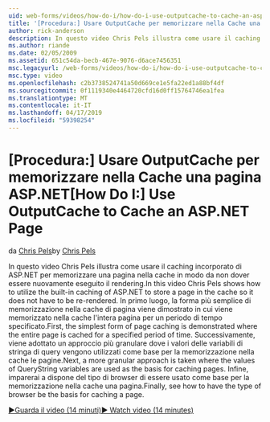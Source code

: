 ```yaml
---
uid: web-forms/videos/how-do-i/how-do-i-use-outputcache-to-cache-an-aspnet-page
title: '[Procedura:] Usare OutputCache per memorizzare nella Cache una pagina ASP.NET | Microsoft Docs'
author: rick-anderson
description: In questo video Chris Pels illustra come usare il caching incorporato di ASP.NET per memorizzare una pagina nella cache in modo da non dover essere nuovamente eseguito il rendering. Prima di tutto la...
ms.author: riande
ms.date: 02/05/2009
ms.assetid: 651c54da-becb-467e-9076-d6ace7456351
msc.legacyurl: /web-forms/videos/how-do-i/how-do-i-use-outputcache-to-cache-an-aspnet-page
msc.type: video
ms.openlocfilehash: c2b3738524741a50d669ce1e5fa22ed1a88bf4df
ms.sourcegitcommit: 0f1119340e4464720cfd16d0ff15764746ea1fea
ms.translationtype: MT
ms.contentlocale: it-IT
ms.lasthandoff: 04/17/2019
ms.locfileid: "59398254"
---
```

# <a name="how-do-i-use-outputcache-to-cache-an-aspnet-page"></a><span data-ttu-id="b3842-104">[Procedura:] Usare OutputCache per memorizzare nella Cache una pagina ASP.NET</span><span class="sxs-lookup"><span data-stu-id="b3842-104">[How Do I:] Use OutputCache to Cache an ASP.NET Page</span></span>

<span data-ttu-id="b3842-105">da [Chris Pels](https://twitter.com/chrispels)</span><span class="sxs-lookup"><span data-stu-id="b3842-105">by [Chris Pels](https://twitter.com/chrispels)</span></span>

<span data-ttu-id="b3842-106">In questo video Chris Pels illustra come usare il caching incorporato di ASP.NET per memorizzare una pagina nella cache in modo da non dover essere nuovamente eseguito il rendering.</span><span class="sxs-lookup"><span data-stu-id="b3842-106">In this video Chris Pels shows how to utilize the built-in caching of ASP.NET to store a page in the cache so it does not have to be re-rendered.</span></span> <span data-ttu-id="b3842-107">In primo luogo, la forma più semplice di memorizzazione nella cache di pagina viene dimostrato in cui viene memorizzato nella cache l'intera pagina per un periodo di tempo specificato.</span><span class="sxs-lookup"><span data-stu-id="b3842-107">First, the simplest form of page caching is demonstrated where the entire page is cached for a specified period of time.</span></span> <span data-ttu-id="b3842-108">Successivamente, viene adottato un approccio più granulare dove i valori delle variabili di stringa di query vengono utilizzati come base per la memorizzazione nella cache le pagine.</span><span class="sxs-lookup"><span data-stu-id="b3842-108">Next, a more granular approach is taken where the values of QueryString variables are used as the basis for caching pages.</span></span> <span data-ttu-id="b3842-109">Infine, imparerai a dispone del tipo di browser di essere usato come base per la memorizzazione nella cache una pagina.</span><span class="sxs-lookup"><span data-stu-id="b3842-109">Finally, see how to have the type of browser be the basis for caching a page.</span></span>

[<span data-ttu-id="b3842-110">&#9654;Guarda il video (14 minuti)</span><span class="sxs-lookup"><span data-stu-id="b3842-110">&#9654; Watch video (14 minutes)</span></span>](https://channel9.msdn.com/Blogs/ASP-NET-Site-Videos/how-do-i-use-outputcache-to-cache-an-aspnet-page)
